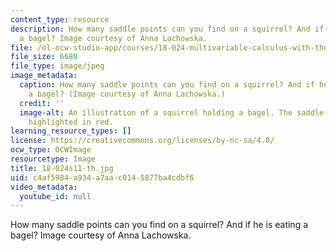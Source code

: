 ```yaml
---
content_type: resource
description: How many saddle points can you find on a squirrel? And if he is eating
  a bagel? Image courtesy of Anna Lachowska.
file: /ol-ocw-studio-app/courses/18-024-multivariable-calculus-with-theory-spring-2011/c4af5984a934a7aac0145877ba4cdbf6_18-024s11-th.jpg
file_size: 6680
file_type: image/jpeg
image_metadata:
  caption: How many saddle points can you find on a squirrel? And if he is eating
    a bagel? (Image courtesy of Anna Lachowska.)
  credit: ''
  image-alt: An illustration of a squirrel holding a bagel. The saddle points are
    highlighted in red.
learning_resource_types: []
license: https://creativecommons.org/licenses/by-nc-sa/4.0/
ocw_type: OCWImage
resourcetype: Image
title: 18-024s11-th.jpg
uid: c4af5984-a934-a7aa-c014-5877ba4cdbf6
video_metadata:
  youtube_id: null
---
```

How many saddle points can you find on a squirrel? And if he is eating a bagel? Image courtesy of Anna Lachowska.